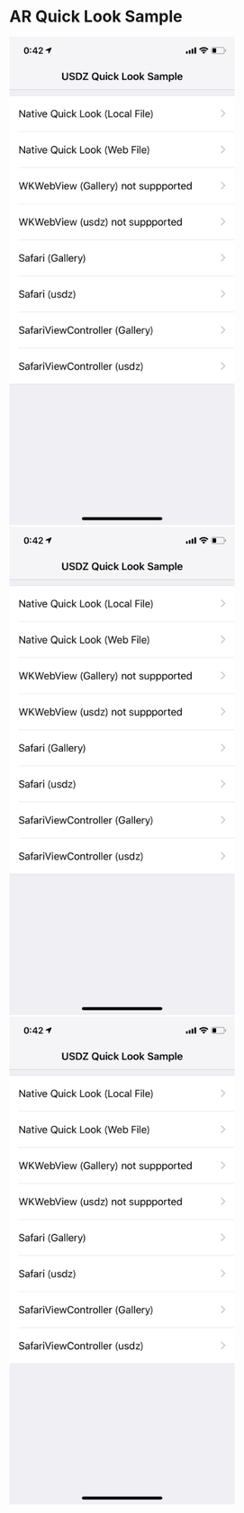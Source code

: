 # AR Quick Look Sample

<img src="https://github.com/shtnkgm/ARQuickLook/raw/master/docs/image_01.PNG" alt="image_01.PNG" width="400px" />
<img src="https://github.com/shtnkgm/ARQuickLook/raw/master/docs/image_01.PNG" alt="image_02.PNG" width="400px" />
<img src="https://github.com/shtnkgm/ARQuickLook/raw/master/docs/image_01.PNG" alt="image_03.PNG" width="400px" />
